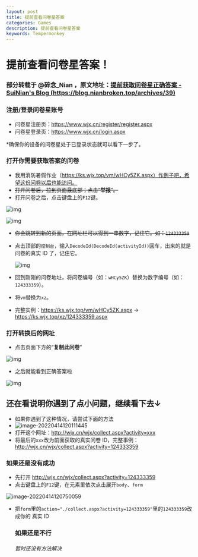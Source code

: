 ```yaml
---
layout: post
title: 提前查看问卷星答案
categories: Games
description: 提前查看问卷星答案
keywords: Tempermonkey
---
```


# 提前查看问卷星答案！

### 部分转载于 @碎念_Nian ，原文地址：[提前获取问卷星正确答案 - SuiNian's Blog (https://blog.nianbroken.top/archives/39)](https://blog.nianbroken.top/archives/39)

### 注册/登录问卷星账号

- 问卷星注册页：https://www.wjx.cn/register/register.aspx
- 问卷星登录页：https://www.wjx.cn/login.aspx

*确保你的设备的问卷星处于已登录状态就可以看下一步了。

### 打开你需要获取答案的问卷

- 我用消防暑假作业（https://ks.wjx.top/vm/wHCy5ZK.aspx）作例子吧，希望这份问卷以后也能访问。
- ~~打开问卷后，拉到页面最底部；点击“**举报**”。~~
- 打开问卷之后，点击键盘上的`F12`键。

![img](https://cdn.jsdelivr.net/gh/Galaxy-Studio-Code/galaxy-studio-code.github.io/assets/images/63359901.png)

![img](https://cdn.jsdelivr.net/gh/Galaxy-Studio-Code/galaxy-studio-code.github.io/assets/images/2439015381.png)

- ~~你会跳转到新的页面，在网址栏可以得到一串数字，记住它。如：`124333359`~~

- 点击顶部的`控制台`，输入`DecodeId(DecodeId(activityId))`回车，出来的就是问卷的真实 ID 了，记住它。

  ![img](https://cdn.jsdelivr.net/gh/Galaxy-Studio-Code/galaxy-studio-code.github.io/assets/images/1120578471.png)

- 回到刚刚的问卷地址，将问卷编号（如：`wHCy5ZK`）替换为数字编号（如：`124333359`）。
- 将`vm`替换为`xz`。
- 完整实例：https://ks.wjx.top/vm/wHCy5ZK.aspx → https://ks.wjx.top/xz/124333359.aspx

### 打开转换后的网址

- 点击页面下方的“**复制此问卷**”

![img](https://cdn.jsdelivr.net/gh/Galaxy-Studio-Code/galaxy-studio-code.github.io/assets/images/67466367.png)

- 之后就能看到正确答案啦

![img](https://cdn.jsdelivr.net/gh/Galaxy-Studio-Code/galaxy-studio-code.github.io/assets/images/4047050475.png)



## 还在看说明你遇到了点小问题，继续看下去↓

- 如果你遇到了这种情况，请尝试下面的方法
- ![image-20220414120111445](https://cdn.jsdelivr.net/gh/Galaxy-Studio-Code/galaxy-studio-code.github.io/assets/images/120111445.png)
- 打开这个网址：http://wjx.cn/wjx/collect.aspx?activity=xxx
- 将最后的```xxx```改为前面获取的真实问卷 ID，完整事例：http://wjx.cn/wjx/collect.aspx?activity=124333359

### 如果还是没有成功

- 先打开 http://wjx.cn/wjx/collect.aspx?activity=124333359
- 点击键盘上的`F12`键，在元素里依次点击展开```body```、```form```

![image-20220414120750059](https://cdn.jsdelivr.net/gh/Galaxy-Studio-Code/galaxy-studio-code.github.io/assets/images/120750059.png)

- 把```form```里的```action="./collect.aspx?activity=124333359"```里的```124333359```改成你的 真实 ID

  ### 如果还是不行

  ###### 暂时还没有方法解决
